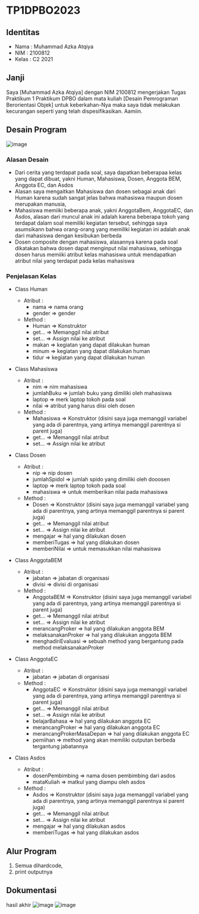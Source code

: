 # TP1DPBO2023
## Identitas
- Nama  : Muhammad Azka Atqiya
- NIM   : 2100812
- Kelas : C2 2021

## Janji
Saya [Muhammad Azka Atqiya] dengan NIM 2100812 mengerjakan Tugas Praktikum 1 Praktikum DPBO dalam mata kuliah [Desain Pemrograman Berorientasi Objek] untuk keberkahan-Nya maka saya tidak melakukan kecurangan seperti yang telah dispesifikasikan. Aamiin.

## Desain Program 
![image](https://user-images.githubusercontent.com/90915678/224971864-19d6f7df-ecc0-4e4f-9102-0acef02debce.png)


### Alasan Desain
- Dari cerita yang terdapat pada soal, saya dapatkan beberapaa kelas yang dapat dibuat, yakni Human, Mahasiswa, Dosen, Anggota BEM, Anggota EC, dan Asdos
- Alasan saya mengaitkan Mahasiswa dan dosen sebagai anak dari Human karena sudah sangat jelas bahwa mahasiswa maupun dosen merupakan manusia,
- Mahasiswa memiiki beberapa anak, yakni AnggotaBem, AnggotaEC, dan Asdos, alasan dari muncul anak ini adalah karena beberapa tokoh yang terdapat dalam soal memiliki kegiatan tersebut, sehingga saya asumsikann bahwa orang-orang yang memiliki kegiatan ini adalah anak dari mahasiswa dengan kesibukan berbeda
- Dosen composite dengan mahasiswa, alasannya karena pada soal dikatakan bahwa dosen dapat menginput nilai mahasiswa, sehingga dosen harus memiiki atribut kelas mahasiswa untuk mendapatkan atribut nilai yang terdapat pada kelas mahasiswa
### Penjelasan Kelas
- Class Human 
  - Atribut :
    - nama => nama orang
    - gender => gender
  - Method :
    - Human => Konstruktor
    - get... => Memanggil nilai atribut
    - set... => Assign nilai ke atribut
    - makan => kegiatan yang dapat dilakukan human
    - minum => kegiatan yang dapat dilakukan human
    - tidur => kegiatan yang dapat dilakukan human
- Class Mahasiswa
  - Atribut :
    - nim => nim mahasiswa
    - jumlahBuku => jumlah buku yang dimiliki oleh mahasiswa
    - laptop => merk laptop tokoh pada soal
    - nilai => atribut yang harus diisi oleh dosen
  - Method :
    - Mahasiswa => Konstruktor (disini saya juga memanggil variabel yang ada di parentnya, yang artinya memanggil parentnya si parent juga)
    - get... => Memanggil nilai atribut
    - set... => Assign nilai ke atribut
  
- Class Dosen
  - Atribut :
    - nip => nip dosen
    - jumlahSpidol => jumlah spido yang dimiliki oleh dooosen
    - laptop => merk laptop tokoh pada soal
    - mahasiswa => untuk memberikan nilai pada mahasiswa
  - Method :
    - Dosen => Konstruktor (disini saya juga memanggil variabel yang ada di parentnya, yang artinya memanggil parentnya si parent juga)
    - get... => Memanggil nilai atribut
    - set... => Assign nilai ke atribut
    - mengajar => hal yang dilakukan dosen
    - memberiTugas => hal yang dilakukan dosen
    - memberiNilai => untuk memasukkan nilai mahasiswa
- Class AnggotaBEM
  - Atribut :
    - jabatan => jabatan di organisasi
    - divisi => divisi di organisasi
  - Method :
    - AnggotaBEM => Konstruktor (disini saya juga memanggil variabel yang ada di parentnya, yang artinya memanggil parentnya si parent juga)
    - get... => Memanggil nilai atribut
    - set... => Assign nilai ke atribut
    - merancangProker => hal yang dilakukan anggota BEM
    - melaksanakanProker => hal yang dilakukan anggota BEM
    - menghadiriEvaluasi => sebuah method yang bergantung pada method melaksanakanProker
- Class AnggotaEC
  - Atribut :
    - jabatan => jabatan di organisasi
  - Method :
    - AnggotaEC => Konstruktor (disini saya juga memanggil variabel yang ada di parentnya, yang artinya memanggil parentnya si parent juga)
    - get... => Memanggil nilai atribut
    - set... => Assign nilai ke atribut
    - belajarBahasa => hal yang dilakukan anggota EC
    - merancangProker => hal yang dilakukan anggota EC
    - merancangProkerMasaDepan => hal yang dilakukan anggota EC
    - pemiihan => method yang akan memiliki outputan berbeda tergantung jabatannya
- Class Asdos
  - Atribut :
    - dosenPembimbing => nama dosen pembimbing dari asdos
    - mataKuliah => matkul yang diampu oleh asdos
  - Method :
    - Asdos => Konstruktor (disini saya juga memanggil variabel yang ada di parentnya, yang artinya memanggil parentnya si parent juga)
    - get... => Memanggil nilai atribut
    - set... => Assign nilai ke atribut
    - mengajar => hal yang dilakukan asdos
    - memberiTugas => hal yang dilakukan asdos
    

## Alur Program
1. Semua dihardcode, 
2. print outputnya

## Dokumentasi
hasil akhir
![image](https://user-images.githubusercontent.com/90915678/224971665-a20cfa18-5044-41f9-a38f-580738161613.png)
![image](https://user-images.githubusercontent.com/90915678/224971714-4be749b4-4ece-4e64-b472-55e616357a1b.png)

